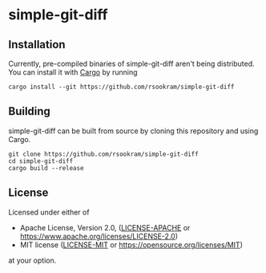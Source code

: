 # simple-git-diff

## Installation

Currently, pre-compiled binaries of simple-git-diff aren't being distributed.
You can install it with
[Cargo](https://doc.rust-lang.org/cargo/getting-started/installation.html) by
running

```
cargo install --git https://github.com/rsookram/simple-git-diff
```

## Building

simple-git-diff can be built from source by cloning this repository and using
Cargo.

```
git clone https://github.com/rsookram/simple-git-diff
cd simple-git-diff
cargo build --release
```

## License

Licensed under either of

 * Apache License, Version 2.0, ([LICENSE-APACHE](LICENSE-APACHE) or
   https://www.apache.org/licenses/LICENSE-2.0)
 * MIT license ([LICENSE-MIT](LICENSE-MIT) or
   https://opensource.org/licenses/MIT)

at your option.

